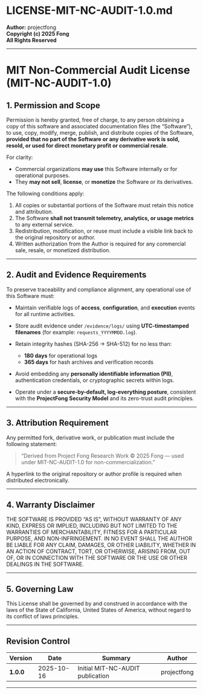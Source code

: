 # LICENSE-MIT-NC-AUDIT-1.0.md

**Author:** projectfong  
**Copyright (c) 2025 Fong**  
**All Rights Reserved**

---

# MIT Non-Commercial Audit License (MIT-NC-AUDIT-1.0)

## 1. Permission and Scope

Permission is hereby granted, free of charge, to any person obtaining a copy of this software and associated documentation files (the “Software”), to use, copy, modify, merge, publish, and distribute copies of the Software, **provided that no part of the Software or any derivative work is sold, resold, or used for direct monetary profit or commercial resale**.

For clarity:

* Commercial organizations **may use** this Software internally or for operational purposes.
* They **may not sell**, **license**, or **monetize** the Software or its derivatives.

The following conditions apply:

1. All copies or substantial portions of the Software must retain this notice and attribution.
2. The Software **shall not transmit telemetry, analytics, or usage metrics** to any external service.
3. Redistribution, modification, or reuse must include a visible link back to the original repository or author.
4. Written authorization from the Author is required for any commercial sale, resale, or monetized distribution.

---

## 2. Audit and Evidence Requirements

To preserve traceability and compliance alignment, any operational use of this Software must:

* Maintain verifiable logs of **access**, **configuration**, and **execution** events for all runtime activities.
* Store audit evidence under `/evidence/logs/` using **UTC-timestamped filenames** (for example: `requests_YYYYMMDD.log`).
* Retain integrity hashes (SHA-256 → SHA-512) for no less than:

  * **180 days** for operational logs
  * **365 days** for hash archives and verification records
* Avoid embedding any **personally identifiable information (PII)**, authentication credentials, or cryptographic secrets within logs.
* Operate under a **secure-by-default, log-everything posture**, consistent with the **ProjectFong Security Model** and its zero-trust audit principles.

---

## 3. Attribution Requirement

Any permitted fork, derivative work, or publication must include the following statement:

> “Derived from Project Fong Research Work © 2025 Fong — used under MIT-NC-AUDIT-1.0 for non-commercialization.”

A hyperlink to the original repository or author profile is required when distributed electronically.

---

## 4. Warranty Disclaimer

THE SOFTWARE IS PROVIDED “AS IS”, WITHOUT WARRANTY OF ANY KIND, EXPRESS OR IMPLIED, INCLUDING BUT NOT LIMITED TO THE WARRANTIES OF MERCHANTABILITY, FITNESS FOR A PARTICULAR PURPOSE, AND NON-INFRINGEMENT.
IN NO EVENT SHALL THE AUTHOR BE LIABLE FOR ANY CLAIM, DAMAGES, OR OTHER LIABILITY, WHETHER IN AN ACTION OF CONTRACT, TORT, OR OTHERWISE, ARISING FROM, OUT OF, OR IN CONNECTION WITH THE SOFTWARE OR THE USE OR OTHER DEALINGS IN THE SOFTWARE.

---

## 5. Governing Law

This License shall be governed by and construed in accordance with the laws of the State of California, United States of America, without regard to its conflict of laws principles.

---

## Revision Control

| Version   | Date       | Summary                                                    | Author      |
| --------- | ---------- | ---------------------------------------------------------- | ----------- |
| **1.0.0** | 2025-10-16 | Initial MIT-NC-AUDIT publication                           | projectfong |

---


